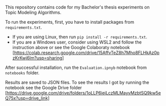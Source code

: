 This repository contains code for my Bachelor's thesis experiments on Topic Modeling Algorithms.

To run the experiments, first, you have to install packages from `requirements.txt`.
- If you are using Linux, then run `pip install -r requirements.txt`.
- If you are a Windows user, consider using WSL2 and follow the instruction above or see the Google Colaboraty notebook [https://colab.research.google.com/drive/15AffvTeZ8h7Mho8FLHkAz0pzKrKwj6lm?usp=sharing]

After successful installation, run the `Evaluation.ipnyb` notebook from `notebooks` folder.

Results are saved to JSON files. To see the results I got by running the notebook see the Google Drive folder [https://drive.google.com/drive/folders/1oLLP6iejLczMLMayvMzbtSQ9kw5eQ75x?usp=drive_link]
